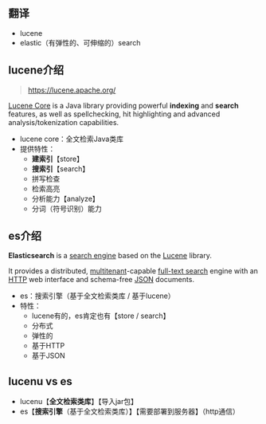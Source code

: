 ## 翻译

- lucene
- elastic（有弹性的、可伸缩的）search

## lucene介绍

> https://lucene.apache.org/

[Lucene Core](https://lucene.apache.org/core/) is a Java library providing powerful **indexing** and **search** features, as well as spellchecking, hit highlighting and advanced analysis/tokenization capabilities.

- lucene core：全文检索Java类库
- 提供特性：
  - **建索引**【store】
  - **搜索引**【search】
  - 拼写检查
  - 检索高亮
  - 分析能力【analyze】
  - 分词（符号识别）能力

## es介绍

**Elasticsearch** is a [search engine](https://en.wikipedia.org/wiki/Search_engine_(computing)) based on the [Lucene](https://en.wikipedia.org/wiki/Lucene) library.

It provides a distributed, [multitenant](https://en.wikipedia.org/wiki/Multitenancy)-capable [full-text search](https://en.wikipedia.org/wiki/Full-text_search) engine with an [HTTP](https://en.wikipedia.org/wiki/HTTP) web interface and schema-free [JSON](https://en.wikipedia.org/wiki/JSON) documents.

- es：搜索引擎（基于全文检索类库 / 基于lucene）
- 特性：
  - lucene有的，es肯定也有【store / search】
  - 分布式
  - 弹性的
  - 基于HTTP
  - 基于JSON

## lucenu vs es

- lucenu【**全文检索类库**】【导入jar包】
- es【**搜索引擎**（基于全文检索类库）】【需要部署到服务器】（http通信）